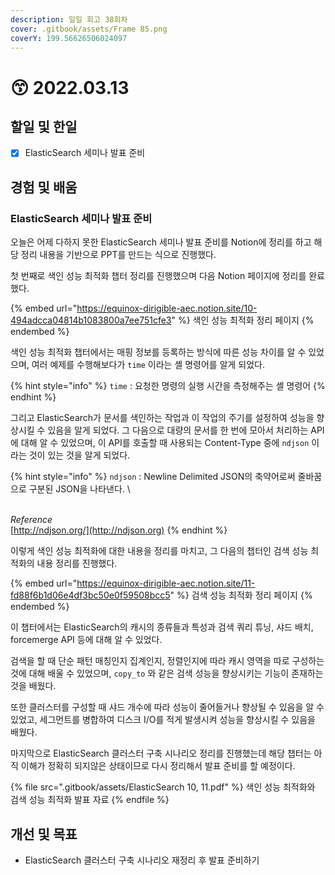 ```yaml
---
description: 일일 회고 38회차
cover: .gitbook/assets/Frame 85.png
coverY: 199.56626506024097
---
```


# 😙 2022.03.13

## 할일 및 한일

* [x] ElasticSearch 세미나 발표 준비

## 경험 및 배움

### ElasticSearch 세미나 발표 준비

오늘은 어제 다하지 못한 ElasticSearch 세미나 발표 준비를 Notion에 정리를 하고 해당 정리 내용을 기반으로 PPT를 만드는 식으로 진행했다.



첫 번째로 색인 성능 최적화 챕터 정리를 진행했으며 다음 Notion 페이지에 정리를 완료했다.

{% embed url="https://equinox-dirigible-aec.notion.site/10-494adcca04814b1083800a7ee751cfe3" %}
색인 성능 최적화 정리 페이지
{% endembed %}



색인 성능 최적화 챕터에서는 매핑 정보를 등록하는 방식에 따른 성능 차이를 알 수 있었으며, 여러 예제를 수행해보다가 `time` 이라는 셸 명령어를 알게 되었다.

{% hint style="info" %}
`time` : 요청한 명령의 실행 시간을 측정해주는 셸 명령어
{% endhint %}



그리고 ElasticSearch가 문서를 색인하는 작업과 이 작업의 주기를 설정하여 성능을 향상시킬 수 있음을 알게 되었다.   그 다음으로 대량의 문서를 한 번에 모아서 처리하는 API에 대해 알 수 있었으며, 이 API를 호출할 때 사용되는 Content-Type 중에 `ndjson` 이라는 것이 있는 것을 알게 되었다.

{% hint style="info" %}
`ndjson` : Newline Delimited JSON의 축약어로써 줄바꿈으로 구분된 JSON을 나타낸다. \


\
_Reference_\
[http://ndjson.org/](http://ndjson.org)
{% endhint %}





이렇게 색인 성능 최적화에 대한 내용을 정리를 마치고, 그 다음의 챕터인 검색 성능 최적화의 내용 정리를 진행했다.

{% embed url="https://equinox-dirigible-aec.notion.site/11-fd88f6b1d06e4df3bc50e0f59508bcc5" %}
검색 성능 최적화 정리 페이지
{% endembed %}



이 챕터에서는 ElasticSearch의 캐시의 종류들과 특성과 검색 쿼리 튜닝, 샤드 배치, forcemerge API 등에 대해 알 수 있었다.&#x20;

검색을 할 때 단순 패턴 매칭인지 집계인지, 정렬인지에 따라 캐시 영역을 따로 구성하는 것에 대해 배울 수 있었으며, `copy_to` 와 같은 검색 성능을 향상시키는 기능이 존재하는 것을 배웠다.

또한 클러스터를 구성할 때 샤드 개수에 따라 성능이 줄어들거나 향상될 수 있음을 알 수 있었고, 세그먼트를 병합하여 디스크 I/O를 적게 발생시켜 성능을 향상시킬 수 있음을 배웠다.



마지막으로 ElasticSearch 클러스터 구축 시나리오 정리를 진행했는데 해당 챕터는 아직 이해가 정확히 되지않은 상태이므로 다시 정리해서 발표 준비를 할 예정이다.



{% file src=".gitbook/assets/ElasticSearch 10, 11.pdf" %}
색인 성능 최적화와 검색 성능 최적화 발표 자료
{% endfile %}

## 개선 및 목표

* ElasticSearch 클러스터 구축 시나리오 재정리 후 발표 준비하기

